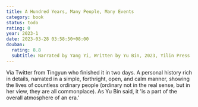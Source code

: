 ```yaml
---
title: A Hundred Years, Many People, Many Events
category: book
status: todo
rating: 0
year: 2023-1
date: 2023-03-28 03:58:50+08:00
douban:
  rating: 8.8
  subtitle: Narrated by Yang Yi, Written by Yu Bin, 2023, Yilin Press
---
```


Via Twitter from Tingyun who finished it in two days. A personal history rich in details, narrated in a simple, forthright, open, and calm manner, showing the lives of countless ordinary people (ordinary not in the real sense, but in her view, they are all commonplace). As Yu Bin said, it 'is a part of the overall atmosphere of an era.'
